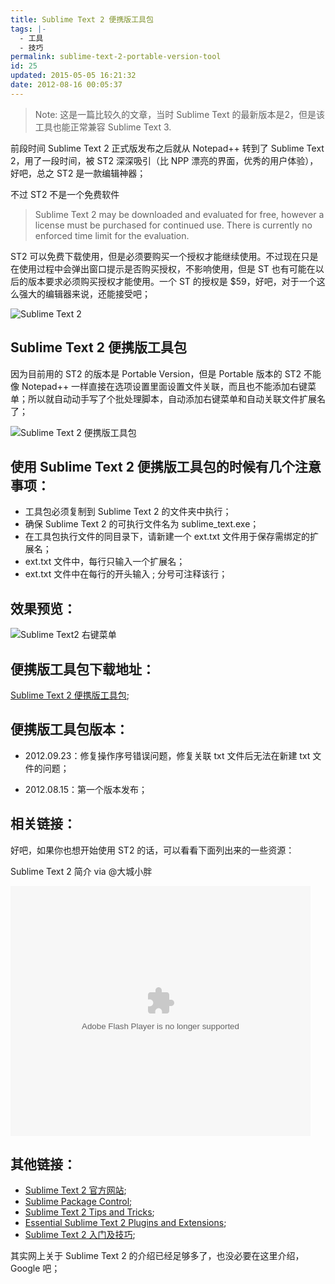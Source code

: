 ```yaml
---
title: Sublime Text 2 便携版工具包
tags: |-
  - 工具
  - 技巧
permalink: sublime-text-2-portable-version-tool
id: 25
updated: 2015-05-05 16:21:32
date: 2012-08-16 00:05:37
---
```


> Note: 这是一篇比较久的文章，当时 Sublime Text 的最新版本是2，但是该工具也能正常兼容 Sublime Text 3.

<!--more-->

前段时间 Sublime Text 2 正式版发布之后就从 Notepad++ 转到了 Sublime Text 2，用了一段时间，被 ST2 深深吸引（比 NPP 漂亮的界面，优秀的用户体验），好吧，总之 ST2 是一款编辑神器；

不过 ST2 不是一个免费软件

> Sublime Text 2 may be downloaded and evaluated for free, however a license must be purchased for continued use. There is currently no enforced time limit for the evaluation.

ST2 可以免费下载使用，但是必须要购买一个授权才能继续使用。不过现在只是在使用过程中会弹出窗口提示是否购买授权，不影响使用，但是 ST 也有可能在以后的版本要求必须购买授权才能使用。一个 ST 的授权是 $59，好吧，对于一个这么强大的编辑器来说，还能接受吧；

![Sublime Text 2](/images/2012/08/st2.png)

## Sublime Text 2 便携版工具包

因为目前用的 ST2 的版本是 Portable Version，但是 Portable 版本的 ST2 不能像 Notepad++ 一样直接在选项设置里面设置文件关联，而且也不能添加右键菜单；所以就自动动手写了个批处理脚本，自动添加右键菜单和自动关联文件扩展名了；

![Sublime Text 2 便携版工具包](/images/2012/08/st2tool.png)

## 使用 Sublime Text 2 便携版工具包的时候有几个注意事项：

- 工具包必须复制到 Sublime Text 2 的文件夹中执行；
- 确保 Sublime Text 2 的可执行文件名为 sublime_text.exe；
- 在工具包执行文件的同目录下，请新建一个 ext.txt 文件用于保存需绑定的扩展名；
- ext.txt 文件中，每行只输入一个扩展名；
- ext.txt 文件中在每行的开头输入 ; 分号可注释该行；

## 效果预览：

![Sublime Text2 右键菜单](/images/2012/08/st2menu.png)

## 便携版工具包下载地址：

[Sublime Text 2 便携版工具包](https://github.com/loo2k/Sublime-Text-Portable-Tool);

## 便携版工具包版本：

- 2012.09.23：修复操作序号错误问题，修复关联 txt 文件后无法在新建 txt 文件的问题；

- 2012.08.15：第一个版本发布；

## 相关链接：

好吧，如果你也想开始使用 ST2 的话，可以看看下面列出来的一些资源：

Sublime Text 2 简介 via @大城小胖

<embed src="http://player.youku.com/player.php/sid/XMzU5NzQ5ODgw/v.swf" type="application/x-shockwave-flash" width="480" height="400" quality="high" />

## 其他链接：

- [Sublime Text 2 官方网站](http://www.sublimetext.com/);
- [Sublime Package Control](http://wbond.net/sublime_packages/package_control);
- [Sublime Text 2 Tips and Tricks](http://net.tutsplus.com/tutorials/tools-and-tips/sublime-text-2-tips-and-tricks/);
- [Essential Sublime Text 2 Plugins and Extensions](http://net.tutsplus.com/tutorials/tools-and-tips/essential-sublime-text-2-plugins-and-extensions/);
- [Sublime Text 2 入门及技巧](http://lucifr.com/139225/sublime-text-2-tricks-and-tips/);

其实网上关于 Sublime Text 2 的介绍已经足够多了，也没必要在这里介绍，Google 吧；
